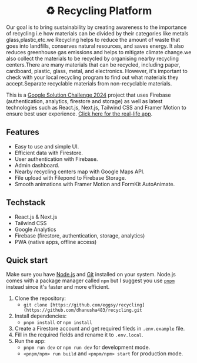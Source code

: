 <h1 align="center">
  ♻️ Recycling Platform
</h1>
Our goal is to bring sustainability by creating awareness to the importance of recycling i.e how materials can be divided by their categories like metals glass,plastic,etc.we  Recycling helps to reduce the amount of waste that goes into landfills, conserves natural resources, and saves energy. It also reduces greenhouse gas emissions and helps to mitigate climate change.we also collect the materials to be recycled by organising nearby recycling centers.There are many materials that can be recycled, including paper, cardboard, plastic, glass, metal, and electronics. However, it's important to check with your local recycling program to find out what materials they accept.Separate recyclable materials from non-recyclable materials.

This is a [Google Solution Challenge 2024](https://developers.google.com/community/gdsc-solution-challenge) project that uses Firebase (authentication, analytics, firestore and storage) as well as latest technologies such as React.js, Next.js, Tailwind CSS and Framer Motion to ensure best user experience. [Click here for the real-life app](https://recycling.is-important.net).




## Features
- Easy to use and simple UI.
- Efficient data with Firestore.
- User authentication with Firebase.
- Admin dashboard.
- Nearby recycling centers map with Google Maps API.
- File upload with Filepond to Firebase Storage.
- Smooth animations with Framer Motion and FormKit AutoAnimate.

## Techstack

- React.js & Next.js
- Tailwind CSS
- Google Analytics
- Firebase (firestore, authentication, storage, analytics)
- PWA (native apps, offline access)

## Quick start

Make sure you have [Node.js](https://nodejs.org) and [Git](https://git-scm.com) installed on your system. Node.js comes with a package manager called `npm` but I suggest you use [`pnpm`](https://pnpm.io/) instead since it's faster and more efficient.

1. Clone the repository:
   - `git clone [https://github.com/eggsy/recycling](https://github.com/dhanusha483/recycling.git`
2. Install dependencies:
   - `pnpm install` or `npm install`
3. Create a Firestore account and get required fileds in `.env.example` file.
4. Fill in the required fields and rename it to `.env.local`.
5. Run the app:
   - `pnpm run dev` or `npm run dev` for development mode.
   - `<pnpm/npm> run build` and `<pnpm/npm> start` for production mode.


   


